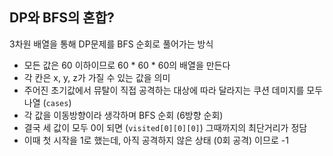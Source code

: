 ## DP와 BFS의 혼합?
3차원 배열을 통해 DP문제를 BFS 순회로 풀어가는 방식

- 모든 값은 60 이하이므로 60 * 60 * 60의 배열을 만든다
- 각 칸은 x, y, z가 가질 수 있는 값을 의미
- 주어진 초기값에서 뮤탈이 직접 공격하는 대상에 따라 달라지는 쿠션 데미지를 모두 나열 (`cases`)
- 각 값을 이동방향이라 생각하며 BFS 순회 (6방향 순회)
- 결국 세 값이 모두 0이 되면 (`visited[0][0][0]`) 그때까지의 최단거리가 정담
- 이때 첫 시작을 1로 했는데, 아직 공격하지 않은 상태 (0회 공격) 이므로 -1
